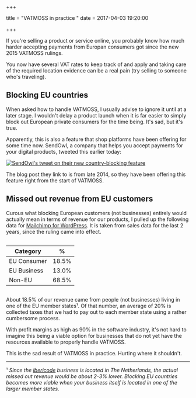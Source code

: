 +++

title = "VATMOSS in practice "
date = 2017-04-03 19:20:00

+++

If you're selling a product or service online, you probably know how much harder accepting payments from Europan consumers got since the new 2015 VATMOSS rulings.

You now have several VAT rates to keep track of and apply and taking care of the required location evidence can be a real pain (try selling to someone who's traveling). 

## Blocking EU countries

When asked how to handle VATMOSS, I usually advise to ignore it until at a later stage. I wouldn't delay a product launch when it is far easier to simply block out European private consumers for the time being. It's sad, but it's true.

Apparently, this is also a feature that shop platforms have been offering for some time now. SendOwl, a company that helps you accept payments for your digital products, tweeted this earlier today:

[![SendOwl's tweet on their new country-blocking feature](/media/sendowl-vatmoss-tweet.jpg)](https://www.sendowl.com/blog/fraud-filtering-now-available.html)

The blog post they link to is from late 2014, so they have been offering this feature right from the start of VATMOSS.

## Missed out revenue from EU customers

Curous what blocking European customers (not businesses) entirely would actually mean in terms of revenue for our products, I pulled up the following data for [Mailchimp for WordPress](https://www.mc4wp.com/). It is taken from sales data for the last 2 years, since the ruling came into effect.

<div style="overflow-x: auto;">
<table>
    <thead>
        <tr>
            <th>Category</th>
            <th>%</th>
        </tr>
    </thead>
    <tbody>
        <tr>
            <td>EU Consumer</td><td>18.5%</td>
        </tr>
        <tr>
            <td>EU Business</td><td>13.0%</td>
        </tr>
        <tr>
            <td>Non-EU</td><td>68.5%</td>
        </tr>
    </tbody>
</table>
</div>

About 18.5% of our revenue came from people (not businesses) living in one of the EU member states¹. Of that number, an average of 20% is collected taxes that we had to pay out to each member state using a rather cumbersome process. 

With profit margins as high as 90% in the software industry, it's not hard to imagine this being a viable option for businesses that do not yet have the resources available to properly handle VATMOSS. 

This is the sad result of VATMOSS in practice. Hurting where it shouldn't.

---

¹ _Since the [ibericode](https://www.ibericode.com/) business is located in The Netherlands, the actual missed out revenue would be about 2-3% lower. Blocking EU countries becomes more viable when your business itself is located in one of the larger member states._
